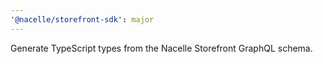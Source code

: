 ```yaml
---
'@nacelle/storefront-sdk': major
---
```


Generate TypeScript types from the Nacelle Storefront GraphQL schema.
